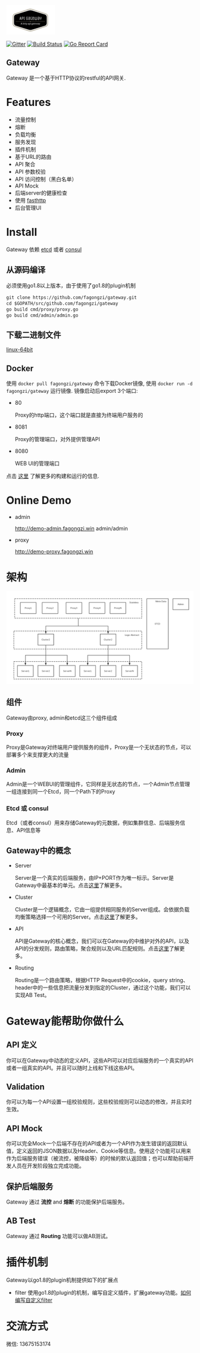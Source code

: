 <img src="../images/logo.png" height=80></img>

[![Gitter](https://badges.gitter.im/fagongzi/gateway.svg)](https://gitter.im/fagongzi/gateway?utm_source=badge&utm_medium=badge&utm_campaign=pr-badge)
[![Build Status](https://api.travis-ci.org/fagongzi/gateway.svg)](https://travis-ci.org/fagongzi/gateway)
[![Go Report Card](https://goreportcard.com/badge/github.com/fagongzi/gateway)](https://goreportcard.com/report/github.com/fagongzi/gateway)

Gateway
-------
Gateway 是一个基于HTTP协议的restful的API网关. 

# Features
* 流量控制
* 熔断
* 负载均衡
* 服务发现
* 插件机制
* 基于URL的路由
* API 聚合
* API 参数校验
* API 访问控制（黑白名单）
* API Mock
* 后端server的健康检查
* 使用 [fasthttp](https://github.com/valyala/fasthttp)
* 后台管理UI

# Install
Gateway 依赖 [etcd](https://github.com/coreos/etcd) 或者 [consul](https://github.com/hashicorp/consul)

## 从源码编译
必须使用go1.8以上版本，由于使用了go1.8的plugin机制

```
git clone https://github.com/fagongzi/gateway.git
cd $GOPATH/src/github.com/fagongzi/gateway
go build cmd/proxy/proxy.go
go build cmd/admin/admin.go
```

## 下载二进制文件
[linux-64bit](http://7xtbpp.com1.z0.glb.clouddn.com/gateway-linux64.tar.gz)

## Docker
使用 `docker pull fagongzi/gateway` 命令下载Docker镜像, 使用 `docker run -d fagongzi/gateway` 运行镜像. 镜像启动后export 3个端口:

* 80

  Proxy的http端口，这个端口就是直接为终端用户服务的

* 8081

  Proxy的管理端口，对外提供管理API

* 8080
  
  WEB UI的管理端口

点击 [这里](./build.md) 了解更多的构建和运行的信息.

# Online Demo

* admin

  http://demo-admin.fagongzi.win admin/admin

* proxy
  
  http://demo-proxy.fagongzi.win 

# 架构
![](../images/arch.png)

## 组件
Gateway由proxy, admin和etcd这三个组件组成

### Proxy
Proxy是Gateway对终端用户提供服务的组件，Proxy是一个无状态的节点，可以部署多个来支撑更大的流量

### Admin 
Admin是一个WEBUI的管理组件，它同样是无状态的节点，一个Admin节点管理一组连接到同一个Etcd，同一个Path下的Proxy

### Etcd 或 consul
Etcd（或者consul）用来存储Gateway的元数据，例如集群信息、后端服务信息、API信息等

## Gateway中的概念

* Server

  Server是一个真实的后端服务，由IP+PORT作为唯一标示。Server是Gateway中最基本的单元。点击[这里](./server.md)了解更多。

* Cluster

  Cluster是一个逻辑概念，它由一组提供相同服务的Server组成。会依据负载均衡策略选择一个可用的Server。点击[这里](./cluster.md)了解更多。

* API

  API是Gateway的核心概念，我们可以在Gateway的中维护对外的API，以及API的分发规则，路由策略，聚合规则以及URL匹配规则。点击[这里](./api.md)了解更多。

* Routing

  Routing是一个路由策略，根据HTTP Request中的cookie，query string、header中的一些信息把流量分发到指定的Cluster，通过这个功能，我们可以实现AB Test。
  
# Gateway能帮助你做什么
## API 定义
你可以在Gateway中动态的定义API，这些API可以对应后端服务的一个真实的API或者一组真实的API。并且可以随时上线和下线这些API。

## Validation
你可以为每一个API设置一组校验规则，这些校验规则可以动态的修改，并且实时生效。

## API Mock
你可以完全Mock一个后端不存在的API或者为一个API作为发生错误的返回默认值，定义返回的JSON数据以及Header、Cookie等信息。使用这个功能可以用来作为后端服务错误（被流控，被降级等）的时候的默认返回值；也可以帮助前端开发人员在开发阶段独立完成功能。

## 保护后端服务
Gateway 通过 **流控** and **熔断** 的功能保护后端服务。

## AB Test
Gateway 通过 **Routing** 功能可以做AB测试。

# 插件机制
Gateway以go1.8的plugin机制提供如下的扩展点

* filter
  使用go1.8的plugin的机制，编写自定义插件，扩展gateway功能。[如何编写自定义filter](./plugin-filter.md)

# 交流方式
微信: 13675153174
